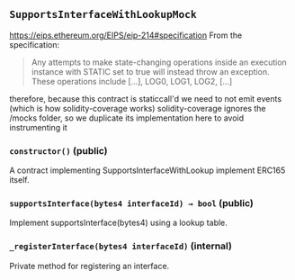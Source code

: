 ## `SupportsInterfaceWithLookupMock`

https://eips.ethereum.org/EIPS/eip-214#specification
From the specification:
> Any attempts to make state-changing operations inside an execution instance with STATIC set to true will instead
throw an exception.
> These operations include [...], LOG0, LOG1, LOG2, [...]

therefore, because this contract is staticcall'd we need to not emit events (which is how solidity-coverage works)
solidity-coverage ignores the /mocks folder, so we duplicate its implementation here to avoid instrumenting it




### `constructor()` (public)



A contract implementing SupportsInterfaceWithLookup
implement ERC165 itself.

### `supportsInterface(bytes4 interfaceId) → bool` (public)



Implement supportsInterface(bytes4) using a lookup table.

### `_registerInterface(bytes4 interfaceId)` (internal)



Private method for registering an interface.




